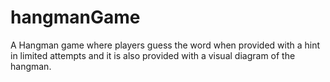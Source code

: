 # hangmanGame
A Hangman game where players guess the word when provided with a hint in limited attempts and it is also provided with a visual diagram of the hangman.

